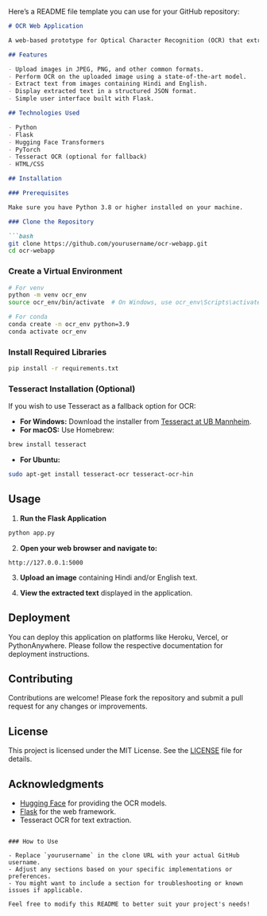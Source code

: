 Here’s a README file template you can use for your GitHub repository:

```markdown
# OCR Web Application

A web-based prototype for Optical Character Recognition (OCR) that extracts text from images containing Hindi and English text. The application allows users to upload an image and displays the extracted text in a structured format.

## Features

- Upload images in JPEG, PNG, and other common formats.
- Perform OCR on the uploaded image using a state-of-the-art model.
- Extract text from images containing Hindi and English.
- Display extracted text in a structured JSON format.
- Simple user interface built with Flask.

## Technologies Used

- Python
- Flask
- Hugging Face Transformers
- PyTorch
- Tesseract OCR (optional for fallback)
- HTML/CSS

## Installation

### Prerequisites

Make sure you have Python 3.8 or higher installed on your machine.

### Clone the Repository

```bash
git clone https://github.com/yourusername/ocr-webapp.git
cd ocr-webapp
```

### Create a Virtual Environment

```bash
# For venv
python -m venv ocr_env
source ocr_env/bin/activate  # On Windows, use ocr_env\Scripts\activate

# For conda
conda create -n ocr_env python=3.9
conda activate ocr_env
```

### Install Required Libraries

```bash
pip install -r requirements.txt
```

### Tesseract Installation (Optional)

If you wish to use Tesseract as a fallback option for OCR:

- **For Windows:** Download the installer from [Tesseract at UB Mannheim](https://github.com/UB-Mannheim/tesseract/wiki).
- **For macOS:** Use Homebrew:

```bash
brew install tesseract
```

- **For Ubuntu:**

```bash
sudo apt-get install tesseract-ocr tesseract-ocr-hin
```

## Usage

1. **Run the Flask Application**

```bash
python app.py
```

2. **Open your web browser and navigate to:**

```
http://127.0.0.1:5000
```

3. **Upload an image** containing Hindi and/or English text.

4. **View the extracted text** displayed in the application.

## Deployment

You can deploy this application on platforms like Heroku, Vercel, or PythonAnywhere. Please follow the respective documentation for deployment instructions.

## Contributing

Contributions are welcome! Please fork the repository and submit a pull request for any changes or improvements.

## License

This project is licensed under the MIT License. See the [LICENSE](LICENSE) file for details.

## Acknowledgments

- [Hugging Face](https://huggingface.co/) for providing the OCR models.
- [Flask](https://flask.palletsprojects.com/) for the web framework.
- Tesseract OCR for text extraction.

```

### How to Use

- Replace `yourusername` in the clone URL with your actual GitHub username.
- Adjust any sections based on your specific implementations or preferences.
- You might want to include a section for troubleshooting or known issues if applicable. 

Feel free to modify this README to better suit your project's needs!
